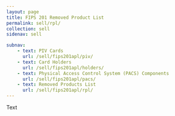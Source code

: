 ```yaml
---
layout: page
title: FIPS 201 Removed Product List
permalink: sell/rpl/
collection: sell
sidenav: sell

subnav:
    - text: PIV Cards
      url: /sell/fips201apl/piv/
    - text: Card Holders
      url: /sell/fips201apl/holders/
    - text: Physical Access Control System (PACS) Components
      url: /sell/fips201apl/pacs/
    - text: Removed Products List
      url: /sell/fips201apl/rpl/
---
```


Text